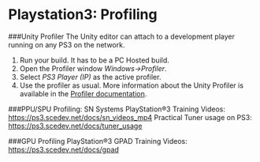 Playstation3: Profiling
=======================



###Unity Profiler
The Unity editor can attach to a development player running on any PS3 on the network.

1. Run your build. It has to be a PC Hosted build.
1. Open the Profiler window _Windows-&gt;Profiler_.
1. Select _PS3 Player (IP)_ as the active profiler.
1. Use the profiler as usual. More information about the Unity Profiler is available in the [Profiler documentation](Profiler).
    
###PPU/SPU Profiling:
SN Systems PlayStation®3 Training Videos: https://ps3.scedev.net/docs/sn_videos_mp4
Practical Tuner usage on PS3: https://ps3.scedev.net/docs/tuner_usage

###GPU Profiling
PlayStation®3 GPAD Training Videos: https://ps3.scedev.net/docs/gpad
